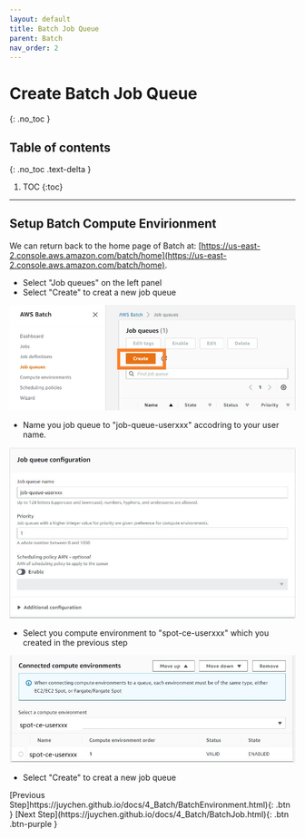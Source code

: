 ```yaml
---
layout: default
title: Batch Job Queue
parent: Batch
nav_order: 2
---
```


# Create Batch Job Queue
{: .no_toc }

## Table of contents
{: .no_toc .text-delta }

1. TOC
{:toc}

---

## Setup Batch Compute Envirionment

We can return back to the home page of Batch at: [https://us-east-2.console.aws.amazon.com/batch/home](https://us-east-2.console.aws.amazon.com/batch/home).

- Select "Job queues" on the left panel
- Select "Create" to creat a new job queue

![Image](../../src/img/Batch/Batch-queue1.jpg)

- Name you job queue to "job-queue-userxxx" accodring to your user name.

![Image](../../src/img/Batch/Batch-queue2.jpg)

- Select you compute environment to "spot-ce-userxxx" which you created in the previous step

![Image](../../src/img/Batch/Batch-queue3.jpg)

- Select "Create" to creat a new job queue


<div class="code-example" markdown="1">
[Previous Step]https://juychen.github.io/docs/4_Batch/BatchEnvironment.html){: .btn }
[Next Step](https://juychen.github.io/docs/4_Batch/BatchJob.html){: .btn .btn-purple }
</div>
